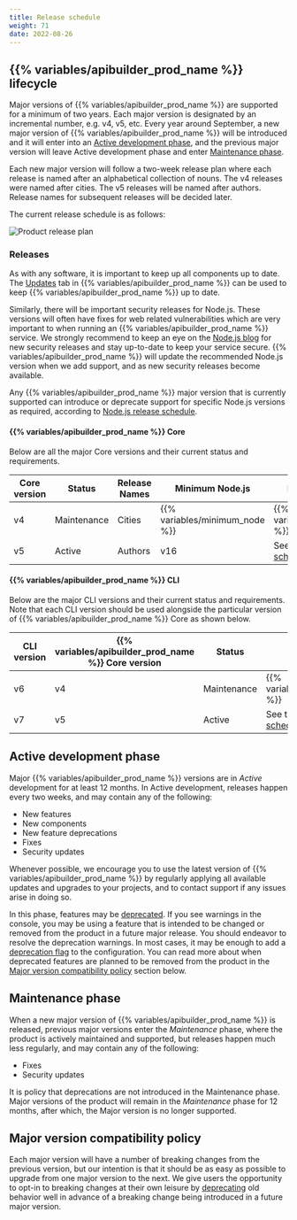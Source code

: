 ```yaml
---
title: Release schedule
weight: 71
date: 2022-08-26
---
```


## {{% variables/apibuilder_prod_name %}} lifecycle

Major versions of {{% variables/apibuilder_prod_name %}} are supported for a minimum of two years. Each major version is designated by an incremental number, e.g. v4, v5, etc. Every year around September, a new major version of {{% variables/apibuilder_prod_name %}} will be introduced and it will enter into an [Active development phase](#active-development-phase), and the previous major version will leave Active development phase and enter [Maintenance phase](#maintenance-phase).

Each new major version will follow a two-week release plan where each release is named after an alphabetical collection of nouns. The v4 releases were named after cities. The v5 releases will be named after authors. Release names for subsequent releases will be decided later.

The current release schedule is as follows:

![Product release plan](/Images/lifecycle-release-plan.png)

### Releases

As with any software, it is important to keep up all components up to date. The [Updates](/docs/developer_guide/console#updates-tab) tab in {{% variables/apibuilder_prod_name %}} can be used to keep {{% variables/apibuilder_prod_name %}} up to date.

Similarly, there will be important security releases for Node.js. These versions will often have fixes for web related vulnerabilities which are very important to when running an {{% variables/apibuilder_prod_name %}} service. We strongly recommend to keep an eye on the [Node.js blog](https://nodejs.org/en/blog/vulnerability) for new security releases and stay up-to-date to keep your service secure. {{% variables/apibuilder_prod_name %}} will update the recommended Node.js version when we add support, and as new security releases become available.

Any {{% variables/apibuilder_prod_name %}} major version that is currently supported can introduce or deprecate support for specific Node.js versions as required, according to [Node.js release schedule](https://nodejs.org/en/about/releases).

#### {{% variables/apibuilder_prod_name %}} Core

Below are all the major Core versions and their current status and requirements.

| Core version | Status      | Release Names | Minimum Node.js                | Recommended Node.js                                                                                                | Active Start | Maintenance Start | Support Stop |
| ------------ | ----------- | ------------- | ------------------------------ | ------------------------------------------------------------------------------------------------------------------ | ------------ | ----------------- | ------------ |
| v4           | Maintenance | Cities        | {{% variables/minimum_node %}} | {{% variables/recommended_node %}}                                                                                 | 2018-06-29   | 2022-09-09        | 2023-09-09   |
| v5           | Active      | Authors       | v16                            | See the [latest release schedule](https://docs.axway.com/bundle/api-builder/page/docs/release_schedule/index.html) | 2022-09-09   | 2023-09-09        | 2024-09-09   |

#### {{% variables/apibuilder_prod_name %}} CLI

Below are the major CLI versions and their current status and requirements. Note that each CLI version should be used alongside the particular version of {{% variables/apibuilder_prod_name %}} Core as shown below.

| CLI version | {{% variables/apibuilder_prod_name %}} Core version | Status      | Minimum Node.js                                                                                                    | Active Start | Maintenance Start | Support Stop |
| ----------- | ----------------------------------------------------| ----------- | ------------------------------------------------------------------------------------------------------------------ | ------------ | ----------------- | ------------ |
| v6          | v4                                                  | Maintenance | {{% variables/minimum_node_cli %}}                                                                                 | 2018-06-29   | 2022-09-09        | 2023-09-09   |
| v7          | v5                                                  | Active      | See the [latest release schedule](https://docs.axway.com/bundle/api-builder/page/docs/release_schedule/index.html) | 2022-09-09   | 2023-09-09        | 2024-09-09   |

## Active development phase

Major {{% variables/apibuilder_prod_name %}} versions are in _Active_ development for at least 12 months. In Active development, releases happen every two weeks, and may contain any of the following:

* New features
* New components
* New feature deprecations
* Fixes
* Security updates

Whenever possible, we encourage you to use the latest version of {{% variables/apibuilder_prod_name %}} by regularly applying all available updates and upgrades to your projects, and to contact support if any issues arise in doing so.

In this phase, features may be [deprecated](/docs/deprecations). If you see warnings in the console, you may be using a feature that is intended to be changed or removed from the product in a future major release. You should endeavor to resolve the deprecation warnings. In most cases, it may be enough to add a [deprecation flag](/docs/deprecations#deprecation-flags) to the configuration. You can read more about when deprecated features are planned to be removed from the product in the [Major version compatibility policy](#major-version-compatibility-policy) section below.

## Maintenance phase

When a new major version of {{% variables/apibuilder_prod_name %}} is released, previous major versions enter the _Maintenance_ phase, where the product is actively maintained and supported, but releases happen much less regularly, and may contain any of the following:

* Fixes
* Security updates

It is policy that deprecations are not introduced in the Maintenance phase. Major versions of the product will remain in the _Maintenance_ phase for 12 months, after which, the Major version is no longer supported.

## Major version compatibility policy

Each major version will have a number of breaking changes from the previous version, but our intention is that it should be as easy as possible to upgrade from one major version to the next. We give users the opportunity to opt-in to breaking changes at their own leisure by [deprecating](/docs/deprecations) old behavior well in advance of a breaking change being introduced in a future major version.
